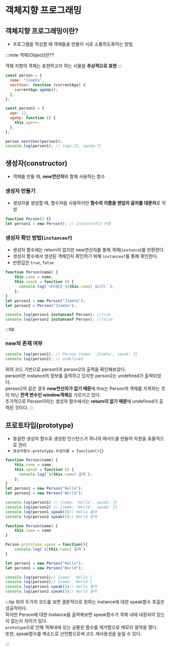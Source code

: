 # 객체지향 프로그래밍

## 객체지향 프로그래밍이란?

- 프로그램을 작성할 때 객체들을 만들어 서로 소통하도록하는 방법

:::note
객체(Object)란??

객체 지향의 객체는 표현하고자 하는 사물을 **추상적으로 표현**
:::

```js
const person = {
  name: "JJamVa",
  nextYear: function (currentAge) {
    currentAge.ageUp();
  },
};

const person1 = {
  age: 12,
  ageUp: function () {
    this.age++;
  },
};

person.nextYear(person1);
console.log(person1); // {age:13, ageUp:f}
```

## 생성자(constructor)

- 객체를 만들 때, **new연산자**와 함께 사용하는 함수

### 생성자 만들기

- 생성자를 생성할 때, 함수처럼 사용하지만 **함수의 이름을 맨앞의 글자를 대문자**로 작성

```js
function Person() {}
let person1 = new Person(); // instance라고 부름
```

### 생성자 확인 방법(`instanceof`)

- 생성자 함수에는 return이 없지만 new연산자를 통해 객체(`instance`)를 반환한다.
- 생성자 함수에서 생성된 객체인지 확인하기 위해 `instanceof`를 통해 확인한다.
- 반환값은 `true`, `false`

```js
function Person(name) {
    this.name = name,
    this.speak = function () {
      console.log(`내이름은 ${this.name} 입니다.`);
    };
}
let person1 = new Person("JJamVa");
let person2 = Person("JJamVa");

console.log(person1 instanceof Person); //true
console.log(person2 instanceof Person); //false
```

:::tip

### new의 존재 여부

```js
console.log(person1); // Person {name: 'JJamVa', speak: ƒ}
console.log(person2); // undefined
```

위의 코드 기반으로 person1과 person2의 출력을 확인해보았다.<br/>
person1은 instance의 정보를 출력하고 있지만 person2는 undefined가 출력되었다.<br/>
person2의 같은 경우 **new연산자가 없기 때문**에 this는 Person의 객체를 지목하는 것이 아닌 **전역 변수인 window객체**를 가르키고 있다.<br/>
추가적으로 Person이라는 생성자 함수에서는 **return이 없기 때문**에 undefined가 출력된 것이다.
:::

## 프로토타입(prototype)

- 동일한 생성자 함수로 생성된 인스턴스가 하나의 메서드를 만들어 자원을 효율적으로 관리
- `생성자함수.prototype.속성이름 = function(){}`

```js
function Person(name) {
    this.name = name,
    this.speak = function () {
      console.log(`${this.name} 출력`);
    };
}
let person1 = new Person("Hello");
let person2 = new Person("World");

console.log(person1) // {name: 'Hello', speak: ƒ}
console.log(person2) // {name: 'World', speak: ƒ}
console.log(person1.speak())// Hello 출력
console.log(person2.speak())// World 출력
```

```js
function Person(name) {
    this.name = name
}

Person.prototype.speak = function(){
    console.log(`${this.name} 출력`)
}

let person1 = new Person("Hello");
let person2 = new Person("World");

console.log(person1)// {name: 'Hello'}
console.log(person2)// {name: 'World'}
console.log(person1.speak())// Hello 출력
console.log(person2.speak())// World 출력
```

:::tip
위의 두가지 코드를 보면 결론적으로 원하는 instance에 대한 speak함수 호출은 성공적이다.<br/>
하지만 Person에 대한 instance를 출력해보면 speak함수가 객체 내에 내장되어 있는지 없는지 차이가 있다.<br/>
`prototype`으로 인해 객체내에 있는 공통된 함수를 제거함으로 메모리 절약을 했다.<br/>
또한, speak함수를 메소드로 선언함으로써 코드 재사용성을 높일 수 있다.

:::